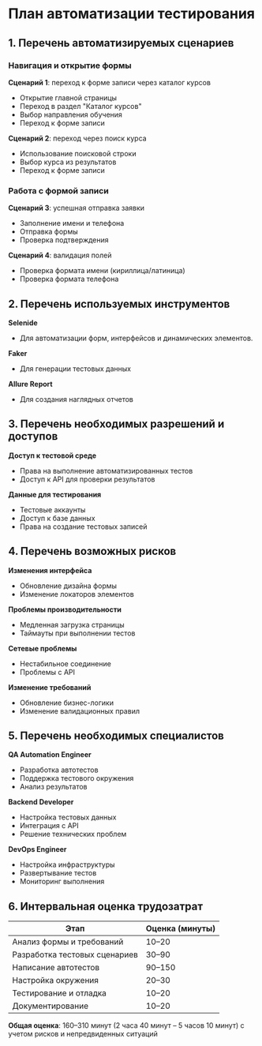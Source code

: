 # План автоматизации тестирования

## 1. Перечень автоматизируемых сценариев

### Навигация и открытие формы
**Сценарий 1**: переход к форме записи через каталог курсов
 * Открытие главной страницы
 * Переход в раздел "Каталог курсов"
 * Выбор направления обучения
 * Переход к форме записи

**Сценарий 2**: переход через поиск курса
 * Использование поисковой строки
 * Выбор курса из результатов
 * Переход к форме записи

### Работа с формой записи
**Сценарий 3**: успешная отправка заявки
 * Заполнение имени и телефона
 * Отправка формы
 * Проверка подтверждения

**Сценарий 4**: валидация полей
 * Проверка формата имени (кириллица/латиница)
 * Проверка формата телефона

## 2. Перечень используемых инструментов

 **Selenide**
 * Для автоматизации форм, интерфейсов и динамических элементов.
  
 **Faker**
 * Для генерации тестовых данных

 **Allure Report**
 * Для создания наглядных отчетов

## 3. Перечень необходимых разрешений и доступов

**Доступ к тестовой среде**
 * Права на выполнение автоматизированных тестов
 * Доступ к API для проверки результатов

**Данные для тестирования**
 * Тестовые аккаунты
 * Доступ к базе данных
 * Права на создание тестовых записей

## 4. Перечень возможных рисков

**Изменения интерфейса**
 * Обновление дизайна формы
 * Изменение локаторов элементов

**Проблемы производительности**
 * Медленная загрузка страницы
 * Таймауты при выполнении тестов

**Сетевые проблемы**
 * Нестабильное соединение
 * Проблемы с API

**Изменение требований**
 * Обновление бизнес-логики
 * Изменение валидационных правил

## 5. Перечень необходимых специалистов

**QA Automation Engineer**
 * Разработка автотестов
 * Поддержка тестового окружения
 * Анализ результатов

**Backend Developer**
 * Настройка тестовых данных
 * Интеграция с API
 * Решение технических проблем

**DevOps Engineer**
 * Настройка инфраструктуры
 * Развертывание тестов
 * Мониторинг выполнения

## 6. Интервальная оценка трудозатрат

| Этап | Оценка (минуты) |
|------|----------------|
| Анализ формы и требований | 10–20 |
| Разработка тестовых сценариев | 30–90 |
| Написание автотестов | 90–150 |
| Настройка окружения | 20–30 |
| Тестирование и отладка | 10–20 |
| Документирование | 10–20 |

**Общая оценка**: 160–310 минут (2 часа 40 минут – 5 часов 10 минут) с учетом рисков и непредвиденных ситуаций
